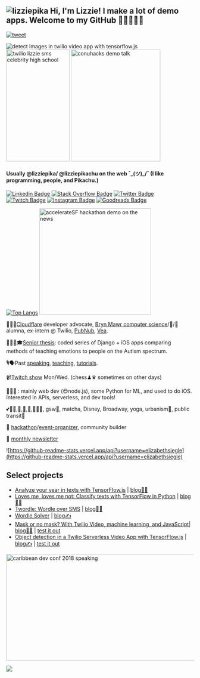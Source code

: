 ## ![lizziepika](https://user-images.githubusercontent.com/8932430/177914384-1ef5c65d-903f-4ff3-a04d-31ebb9bd5e10.png)   Hi, I'm Lizzie! I make a lot of demo apps. Welcome to my GitHub 🥰👋👩🏻‍💻
[![tweet](https://img.shields.io/twitter/url?label=share%20this%20page%21&style=social&url=https%3A%2F%2Fgithub.com%2Felizabethsiegle)](https://twitter.com/intent/tweet?text=Wowow%20check%20out%20this%20github%20profile%20readme:&url=https%3A%2F%2Fgithub.com%2Felizabethsiegle)        

![detect images in twilio video app with tensorflow.js](https://github.com/elizabethsiegle/tfjs-obj-detection-twilio-video-serverless/raw/main/bbox.gif)
<img src="https://github.com/elizabethsiegle/elizabethsiegle/assets/8932430/08bec0c5-b803-42e6-b84d-4b62c9e74e8e" alt="twilio lizzie sms celebrity high school" width="170" height="300" />
<img src="https://github.com/elizabethsiegle/elizabethsiegle/assets/8932430/d4d832c8-b76f-4975-94bb-b324a255e6b6" alt="conuhacks demo talk" width="240" height="300" />

<!-- ![queensjs lizzie image](https://res.cloudinary.com/skillsmatter/image/upload/c_fill,w_200,h_200,g_face/v1547456630/dxi5bejyzygvmh0oauo4.jpg) -->
#### Usually @lizziepika/ @lizziepikachu on the web ¯\_(ツ)_/¯ (I like programming, people, and Pikachu.)
[![Linkedin Badge](https://img.shields.io/badge/-Elizabeth%20%22Lizzie%20%22Siegle-blue?style=flat&logo=Linkedin&logoColor=white&link=https://www.linkedin.com/in/elsiegle/)](https://www.linkedin.com/in/elsiegle/)
[![Stack Overflow Badge](https://img.shields.io/badge/-lizziepika-black?style=flat&logo=Stack%20Overflow&logoColor=orange&link=https://stackoverflow.com/users/5452371/lizziepika)](https://stackoverflow.com/users/5452371/lizziepika)
[![Twitter Badge](https://img.shields.io/badge/-@lizziepika-1da1f2?style=flat&logo=twitter&logoColor=white&link=https://twitter.com/lizziepika)](https://twitter.com/lizziepika)
[![Twitch Badge](https://img.shields.io/badge/-lizziepikachu-6441a5?style=flat&logo=twitch&logoColor=white&link=https://www.twitch.tv/lizziepikachu)](https://www.twitch.tv/lizziepikachu)
[![Instagram Badge](https://img.shields.io/badge/-lizziepika-8a3ab9?style=flat&logo=instagram&logoColor=pink&link=https://www.instagram.com/lizziepika)](https://www.instagram.com/lizziepika)
[![Goodreads Badge](https://img.shields.io/badge/-lizziepika-e9e5cd?style=flat&logo=goodreads&logoColor=gray&link=https://www.goodreads.com/user/show/13636951-lizzie)](https://www.goodreads.com/user/show/13636951-lizzie)

[![Top Langs](https://github-readme-stats.vercel.app/api/top-langs/?username=elizabethsiegle&layout=compact)](https://github.com/elizabethsiegle/github-readme-stats)
<img src="https://github.com/elizabethsiegle/elizabethsiegle/assets/8932430/4bcbba11-55de-40d0-aa54-eb935fe21670" alt="accelerateSF hackathon demo on the news" width="300" height="285" />

👩🏻‍🔬[Cloudflare](https://cloudflare.com) developer advocate, [Bryn Mawr computer science](https://cs.brynmawr.edu)/🎾/🏓 alumna, ex-intern @ Twilio, [PubNub](https://pubnub.com), [Vea](https://www.vealife.com/).

👩🏻‍🎓🎓[Senior thesis](https://elizabethsiegle.github.io/thesis): coded series of Django + iOS apps comparing methods of teaching emotions to people on the Autism spectrum.

🎙🗣Past [speaking](https://www.slideshare.net/ElizabethLizzieSiegl), [teaching](https://ahoy.twilio.com/buildyourtwilioapp), [tutorials](https://www.twilio.com/blog/author/lsiegle).

📹[Twitch show](https://twitch.tv/lizziepikachu) Mon/Wed. (chess♟♛ sometimes on other days)

👩🏻‍💻 : mainly web dev (😍node.js), some Python for ML, and used to do iOS. Interested in APIs, serverless, and dev tools!

💕🏃‍♀️,🎾,🏓,🏐,🚴🏻‍♀️, gsw🏀, matcha, Disney, Broadway, yoga, urbanism🏡, public transit🚌

📅 [hackathon](https://twitter.com/lizziepika/status/1023356419473469441)/[event-organizer](https://medium.com/@lizziepika/she-code-day-2016-4be611b92e82), community builder

💌 [monthly newsletter](https://lizziepika.substack.com/)

![https://github-readme-stats.vercel.app/api?username=elizabethsiegle](https://github-readme-stats.vercel.app/api?username=elizabethsiegle)

## Select projects
- [Analyze your year in texts with TensorFlow.js](https://github.com/elizabethsiegle/analyze-2019-with-tensorflow-twilio-texts) | [blog✍🏽](https://www.twilio.com/blog/how-positive-was-your-year-with-tensorflow-js-and-twilio)
- [Loves me, loves me not: Classify texts with TensorFlow in Python](https://github.com/elizabethsiegle/Loves-me-loves-me-not-tensorflow-python-sms) | [blog✍🏽](https://www.twilio.com/blog/classify-texts-with-tensorflow-and-twilio-to-answer-loves-me-loves-me-not)
- [Twordle: Wordle over SMS](https://github.com/elizabethsiegle/wordleSMS) | [blog✍🏽](https://www.twilio.com/blog/build-wordle-like-sms-game-serverless)
- [Wordle Solver](https://github.com/elizabethsiegle/wordle-solver-p2-ty-craig) | [blog✍](https://www.twilio.com/blog/wordle-solver-serverless-studio-sms) 
- [Mask or no mask? With Twilio Video, machine learning, and JavaScript](https://github.com/elizabethsiegle/twilio-video-mask-ml5)| [blog✍🏽](https://www.twilio.com/blog/mask-or-no-mask-twilio-video-ml-javascript) | [test it out](https://mask-video-3981-dev.twil.io/video.html)
- [Object detection in a Twilio Serverless Video App with TensorFlow.js](https://github.com/elizabethsiegle/tfjs-obj-detection-twilio-video-serverless) | [blog✍](https://www.twilio.com/blog/object-detection-serverless-video-tensorflow-js) | [test it out](https://obj-det-tfjs-vid-6721-dev.twil.io/video.html)
<div id="imgs">
<img src="https://pbs.twimg.com/profile_banners/758370024/1662529299" alt="caribbean dev conf 2018 speaking" width="510" height="285" />
</div>

![](https://countrush-prod.azurewebsites.net/l/badge/?repository=elizabethsiegle.elizabethsiegle)

